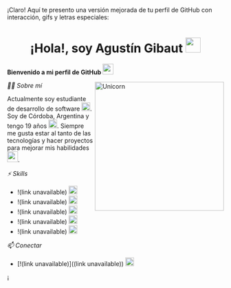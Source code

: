 ¡Claro! Aquí te presento una versión mejorada de tu perfil de GitHub con interacción, gifs y letras especiales:

<h1 align="center"><b>¡Hola!, soy Agustín Gibaut <img src="(link unavailable)" width="35"></b></h1>

<b>Bienvenido a mi perfil de GitHub <img src="(link unavailable)" width="25"></b>

<!-- Imagen de perfil -->
<img align="right" width=300px alt="Unicorn" src="(link unavailable)" />

*👨‍💻 Sobre mí*

Actualmente soy estudiante de desarrollo de software <img src="(link unavailable)" width="20">. Soy de Córdoba, Argentina y tengo 19 años <img src="(link unavailable)" width="20">. Siempre me gusta estar al tanto de las tecnologías y hacer proyectos para mejorar mis habilidades <img src="(link unavailable)" width="25">.

*⚡ Skills*

- !(link unavailable) <img src="(link unavailable)" width="20">
- !(link unavailable) <img src="(link unavailable)" width="20">
- !(link unavailable) <img src="(link unavailable)" width="20">
- !(link unavailable) <img src="(link unavailable)" width="20">
- !(link unavailable) <img src="(link unavailable)" width="20">

*📫 Conectar*

- [!(link unavailable)]((link unavailable)) <img src="(link unavailable)" width="20">

¡